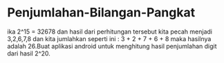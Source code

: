 # Penjumlahan-Bilangan-Pangkat
ika 2^15 = 32678 dan hasil dari perhitungan tersebut kita pecah menjadi 3,2,6,7,8 dan kita jumlahkan seperti ini : 3 + 2 + 7 + 6 + 8 maka hasilnya adalah 26.Buat aplikasi android untuk menghitung hasil penjumlahan digit dari hasil 2^20.
